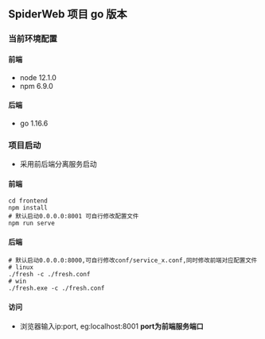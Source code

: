 ## SpiderWeb 项目 go 版本


### 当前环境配置
#### 前端
- node 12.1.0
- npm 6.9.0

#### 后端
- go 1.16.6


### 项目启动
- 采用前后端分离服务启动
#### 前端
```shell
cd frontend
npm install
# 默认启动0.0.0.0:8001 可自行修改配置文件
npm run serve
```
#### 后端
```shell
# 默认启动0.0.0.0:8000,可自行修改conf/service_x.conf,同时修改前端对应配置文件
# linux
./fresh -c ./fresh.conf
# win
./fresh.exe -c ./fresh.conf
```

#### 访问
- 浏览器输入ip:port, eg:localhost:8001 **port为前端服务端口**